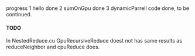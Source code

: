 ###
progress
1 hello done
2 sumOnGpu done
3 dynamicParrell code done, to be continued.


#### TODO
In NestedReduce.cu GpuRecursiveReduce doest not has same results as reduceNeighbor and cpuReduce does.
